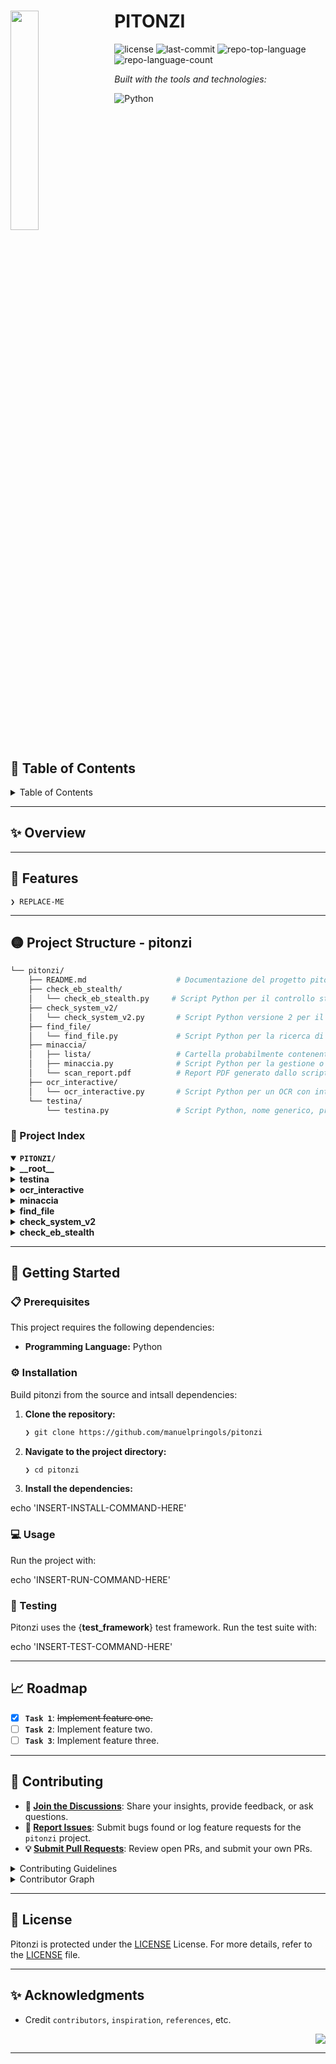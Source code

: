 <div id="top">

<!-- HEADER STYLE: COMPACT -->
<img src="readmeai/assets/logos/ice.svg" width="30%" align="left" style="margin-right: 15px">

# PITONZI
<em></em>

<!-- BADGES -->
<img src="https://img.shields.io/github/license/manuelpringols/pitonzi?style=flat&logo=opensourceinitiative&logoColor=white&color=0099FF" alt="license">
<img src="https://img.shields.io/github/last-commit/manuelpringols/pitonzi?style=flat&logo=git&logoColor=white&color=0099FF" alt="last-commit">
<img src="https://img.shields.io/github/languages/top/manuelpringols/pitonzi?style=flat&color=0099FF" alt="repo-top-language">
<img src="https://img.shields.io/github/languages/count/manuelpringols/pitonzi?style=flat&color=0099FF" alt="repo-language-count">

<em>Built with the tools and technologies:</em>

<img src="https://img.shields.io/badge/Python-3776AB.svg?style=flat&logo=Python&logoColor=white" alt="Python">

<br clear="left"/>

## 📄 Table of Contents

<details>
<summary>Table of Contents</summary>

- [📄 Table of Contents](#-table-of-contents)
- [✨ Overview](#-overview)
- [📌 Features](#-features)
- [📁 Project Structure](#-project-structure)
    - [📑 Project Index](#-project-index)
- [🚀 Getting Started](#-getting-started)
    - [📋 Prerequisites](#-prerequisites)
    - [⚙ ️ Installation](#-installation)
    - [💻 Usage](#-usage)
    - [🧪 Testing](#-testing)
- [📈 Roadmap](#-roadmap)
- [🤝 Contributing](#-contributing)
- [📜 License](#-license)
- [✨ Acknowledgments](#-acknowledgments)

</details>

---

## ✨ Overview



---

## 📌 Features

<code>❯ REPLACE-ME</code>

---


## 🟡 Project Structure - pitonzi

```sh
└── pitonzi/
    ├── README.md                    # Documentazione del progetto pitonzi
    ├── check_eb_stealth/
    │   └── check_eb_stealth.py     # Script Python per il controllo stealth di EB (presumibilmente qualche verifica di sicurezza)
    ├── check_system_v2/
    │   └── check_system_v2.py       # Script Python versione 2 per il controllo del sistema
    ├── find_file/
    │   └── find_file.py             # Script Python per la ricerca di file
    ├── minaccia/
    │   ├── lista/                   # Cartella probabilmente contenente liste per minacce o dati
    │   ├── minaccia.py              # Script Python per la gestione o l'analisi delle minacce
    │   └── scan_report.pdf          # Report PDF generato dallo script di scansione minacce
    ├── ocr_interactive/
    │   └── ocr_interactive.py       # Script Python per un OCR con interazione utente
    └── testina/
        └── testina.py               # Script Python, nome generico, probabile componente specifica del progetto

```
### 📑 Project Index

<details open>
	<summary><b><code>PITONZI/</code></b></summary>
	<!-- __root__ Submodule -->
	<details>
		<summary><b>__root__</b></summary>
		<blockquote>
			<div class='directory-path' style='padding: 8px 0; color: #666;'>
				<code><b>⦿ __root__</b></code>
			<table style='width: 100%; border-collapse: collapse;'>
			<thead>
				<tr style='background-color: #f8f9fa;'>
					<th style='width: 30%; text-align: left; padding: 8px;'>File Name</th>
					<th style='text-align: left; padding: 8px;'>Summary</th>
				</tr>
			</thead>
			</table>
		</blockquote>
	</details>
	<!-- testina Submodule -->
	<details>
		<summary><b>testina</b></summary>
		<blockquote>
			<div class='directory-path' style='padding: 8px 0; color: #666;'>
				<code><b>⦿ testina</b></code>
			<table style='width: 100%; border-collapse: collapse;'>
			<thead>
				<tr style='background-color: #f8f9fa;'>
					<th style='width: 30%; text-align: left; padding: 8px;'>File Name</th>
					<th style='text-align: left; padding: 8px;'>Summary</th>
				</tr>
			</thead>
				<tr style='border-bottom: 1px solid #eee;'>
					<td style='padding: 8px;'><b><a href='https://github.com/manuelpringols/pitonzi/blob/master/testina/testina.py'>testina.py</a></b></td>
					<td style='padding: 8px;'>Code>❯ REPLACE-ME</code></td>
				</tr>
			</table>
		</blockquote>
	</details>
	<!-- ocr_interactive Submodule -->
	<details>
		<summary><b>ocr_interactive</b></summary>
		<blockquote>
			<div class='directory-path' style='padding: 8px 0; color: #666;'>
				<code><b>⦿ ocr_interactive</b></code>
			<table style='width: 100%; border-collapse: collapse;'>
			<thead>
				<tr style='background-color: #f8f9fa;'>
					<th style='width: 30%; text-align: left; padding: 8px;'>File Name</th>
					<th style='text-align: left; padding: 8px;'>Summary</th>
				</tr>
			</thead>
				<tr style='border-bottom: 1px solid #eee;'>
					<td style='padding: 8px;'><b><a href='https://github.com/manuelpringols/pitonzi/blob/master/ocr_interactive/ocr_interactive.py'>ocr_interactive.py</a></b></td>
					<td style='padding: 8px;'>Code>❯ REPLACE-ME</code></td>
				</tr>
			</table>
		</blockquote>
	</details>
	<!-- minaccia Submodule -->
	<details>
		<summary><b>minaccia</b></summary>
		<blockquote>
			<div class='directory-path' style='padding: 8px 0; color: #666;'>
				<code><b>⦿ minaccia</b></code>
			<table style='width: 100%; border-collapse: collapse;'>
			<thead>
				<tr style='background-color: #f8f9fa;'>
					<th style='width: 30%; text-align: left; padding: 8px;'>File Name</th>
					<th style='text-align: left; padding: 8px;'>Summary</th>
				</tr>
			</thead>
				<tr style='border-bottom: 1px solid #eee;'>
					<td style='padding: 8px;'><b><a href='https://github.com/manuelpringols/pitonzi/blob/master/minaccia/minaccia.py'>minaccia.py</a></b></td>
					<td style='padding: 8px;'>Code>❯ REPLACE-ME</code></td>
				</tr>
				<tr style='border-bottom: 1px solid #eee;'>
					<td style='padding: 8px;'><b><a href='https://github.com/manuelpringols/pitonzi/blob/master/minaccia/lista'>lista</a></b></td>
					<td style='padding: 8px;'>Code>❯ REPLACE-ME</code></td>
				</tr>
			</table>
		</blockquote>
	</details>
	<!-- find_file Submodule -->
	<details>
		<summary><b>find_file</b></summary>
		<blockquote>
			<div class='directory-path' style='padding: 8px 0; color: #666;'>
				<code><b>⦿ find_file</b></code>
			<table style='width: 100%; border-collapse: collapse;'>
			<thead>
				<tr style='background-color: #f8f9fa;'>
					<th style='width: 30%; text-align: left; padding: 8px;'>File Name</th>
					<th style='text-align: left; padding: 8px;'>Summary</th>
				</tr>
			</thead>
				<tr style='border-bottom: 1px solid #eee;'>
					<td style='padding: 8px;'><b><a href='https://github.com/manuelpringols/pitonzi/blob/master/find_file/find_file.py'>find_file.py</a></b></td>
					<td style='padding: 8px;'>Code>❯ REPLACE-ME</code></td>
				</tr>
			</table>
		</blockquote>
	</details>
	<!-- check_system_v2 Submodule -->
	<details>
		<summary><b>check_system_v2</b></summary>
		<blockquote>
			<div class='directory-path' style='padding: 8px 0; color: #666;'>
				<code><b>⦿ check_system_v2</b></code>
			<table style='width: 100%; border-collapse: collapse;'>
			<thead>
				<tr style='background-color: #f8f9fa;'>
					<th style='width: 30%; text-align: left; padding: 8px;'>File Name</th>
					<th style='text-align: left; padding: 8px;'>Summary</th>
				</tr>
			</thead>
				<tr style='border-bottom: 1px solid #eee;'>
					<td style='padding: 8px;'><b><a href='https://github.com/manuelpringols/pitonzi/blob/master/check_system_v2/check_system_v2.py'>check_system_v2.py</a></b></td>
					<td style='padding: 8px;'>Code>❯ REPLACE-ME</code></td>
				</tr>
			</table>
		</blockquote>
	</details>
	<!-- check_eb_stealth Submodule -->
	<details>
		<summary><b>check_eb_stealth</b></summary>
		<blockquote>
			<div class='directory-path' style='padding: 8px 0; color: #666;'>
				<code><b>⦿ check_eb_stealth</b></code>
			<table style='width: 100%; border-collapse: collapse;'>
			<thead>
				<tr style='background-color: #f8f9fa;'>
					<th style='width: 30%; text-align: left; padding: 8px;'>File Name</th>
					<th style='text-align: left; padding: 8px;'>Summary</th>
				</tr>
			</thead>
				<tr style='border-bottom: 1px solid #eee;'>
					<td style='padding: 8px;'><b><a href='https://github.com/manuelpringols/pitonzi/blob/master/check_eb_stealth/check_eb_stealth.py'>check_eb_stealth.py</a></b></td>
					<td style='padding: 8px;'>Code>❯ REPLACE-ME</code></td>
				</tr>
			</table>
		</blockquote>
	</details>
</details>

---

## 🚀 Getting Started

### 📋 Prerequisites

This project requires the following dependencies:

- **Programming Language:** Python

### ⚙️ Installation

Build pitonzi from the source and intsall dependencies:

1. **Clone the repository:**

    ```sh
    ❯ git clone https://github.com/manuelpringols/pitonzi
    ```

2. **Navigate to the project directory:**

    ```sh
    ❯ cd pitonzi
    ```

3. **Install the dependencies:**

echo 'INSERT-INSTALL-COMMAND-HERE'

### 💻 Usage

Run the project with:

echo 'INSERT-RUN-COMMAND-HERE'

### 🧪 Testing

Pitonzi uses the {__test_framework__} test framework. Run the test suite with:

echo 'INSERT-TEST-COMMAND-HERE'

---

## 📈 Roadmap

- [X] **`Task 1`**: <strike>Implement feature one.</strike>
- [ ] **`Task 2`**: Implement feature two.
- [ ] **`Task 3`**: Implement feature three.

---

## 🤝 Contributing

- **💬 [Join the Discussions](https://github.com/manuelpringols/pitonzi/discussions)**: Share your insights, provide feedback, or ask questions.
- **🐛 [Report Issues](https://github.com/manuelpringols/pitonzi/issues)**: Submit bugs found or log feature requests for the `pitonzi` project.
- **💡 [Submit Pull Requests](https://github.com/manuelpringols/pitonzi/blob/main/CONTRIBUTING.md)**: Review open PRs, and submit your own PRs.

<details closed>
<summary>Contributing Guidelines</summary>

1. **Fork the Repository**: Start by forking the project repository to your github account.
2. **Clone Locally**: Clone the forked repository to your local machine using a git client.
   ```sh
   git clone https://github.com/manuelpringols/pitonzi
   ```
3. **Create a New Branch**: Always work on a new branch, giving it a descriptive name.
   ```sh
   git checkout -b new-feature-x
   ```
4. **Make Your Changes**: Develop and test your changes locally.
5. **Commit Your Changes**: Commit with a clear message describing your updates.
   ```sh
   git commit -m 'Implemented new feature x.'
   ```
6. **Push to github**: Push the changes to your forked repository.
   ```sh
   git push origin new-feature-x
   ```
7. **Submit a Pull Request**: Create a PR against the original project repository. Clearly describe the changes and their motivations.
8. **Review**: Once your PR is reviewed and approved, it will be merged into the main branch. Congratulations on your contribution!
</details>

<details closed>
<summary>Contributor Graph</summary>
<br>
<p align="left">
   <a href="https://github.com{/manuelpringols/pitonzi/}graphs/contributors">
      <img src="https://contrib.rocks/image?repo=manuelpringols/pitonzi">
   </a>
</p>
</details>

---

## 📜 License

Pitonzi is protected under the [LICENSE](https://choosealicense.com/licenses) License. For more details, refer to the [LICENSE](https://choosealicense.com/licenses/) file.

---

## ✨ Acknowledgments

- Credit `contributors`, `inspiration`, `references`, etc.

<div align="right">

[![][back-to-top]](#top)

</div>


[back-to-top]: https://img.shields.io/badge/-BACK_TO_TOP-151515?style=flat-square


---
